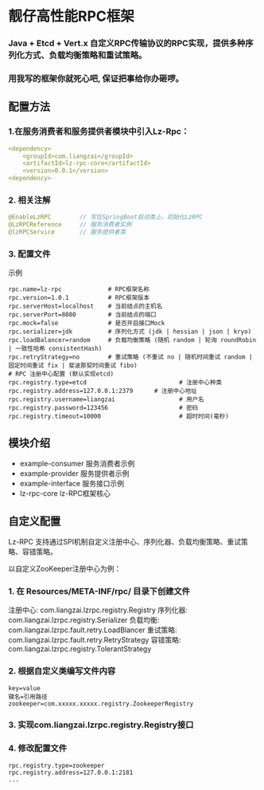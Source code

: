 # 靓仔高性能RPC框架

### Java + Etcd + Vert.x 自定义RPC传输协议的RPC实现，提供多种序列化方式、负载均衡策略和重试策略。

### 用我写的框架你就死心吧, 保证把事给你办砸啰。

## 配置方法
### 1.在服务消费者和服务提供者模块中引入Lz-Rpc：
```yaml
<dependency>
    <groupId>com.liangzai</groupId>
    <artifactId>lz-rpc-core</artifactId>
    <version>0.0.1</version>
<dependency>
```

### 2. 相关注解
```java
@EnableLzRPC        // 写在SpringBoot启动类上，初始化LzRPC
@LzRPCReference     // 服务消费者实例
@lzRPCService       // 服务提供者类
```

### 3. 配置文件
示例
```properties
rpc.name=lz-rpc             # RPC框架名称
rpc.version=1.0.1           # RPC框架版本
rpc.serverHost=localhost    # 当前结点的主机名
rpc.serverPort=8080         # 当前结点的端口
rpc.mock=false              # 是否开启接口Mock
rpc.serializer=jdk          # 序列化方式 (jdk | hessian | json | kryo)
rpc.loadBalancer=random     # 负载均衡策略 (随机 random | 轮询 roundRobin | 一致性哈希 consistentHash)
rpc.retryStrategy=no        # 重试策略 (不重试 no | 随机时间重试 random | 固定时间重试 fix | 斐波那契时间重试 fibo)
# RPC 注册中心配置 (默认实现etcd)
rpc.registry.type=etcd                          # 注册中心种类
rpc.registry.address=127.0.0.1:2379      # 注册中心地址
rpc.registry.username=liangzai                  # 用户名
rpc.registry.password=123456                    # 密码
rpc.registry.timeout=10000                      # 超时时间(毫秒)
```

## 模块介绍
* example-consumer    服务消费者示例
* example-provider    服务提供者示例
* example-interface   服务接口示例
* lz-rpc-core         lz-RPC框架核心

## 自定义配置
Lz-RPC 支持通过SPI机制自定义注册中心、序列化器、负载均衡策略、重试策略、容错策略。


以自定义ZooKeeper注册中心为例：
### 1. 在 Resources/META-INF/rpc/ 目录下创建文件
注册中心: com.liangzai.lzrpc.registry.Registry
序列化器: com.liangzai.lzrpc.registry.Serializer
负载均衡: com.liangzai.lzrpc.fault.retry.LoadBlancer
重试策略: com.liangzai.lzrpc.fault.retry.RetryStrategy
容错策略: com.liangzai.lzrpc.registry.TolerantStrategy
### 2. 根据自定义类编写文件内容
```text
key=value
键名=引用路径
zookeeper=com.xxxxx.xxxxx.registry.ZookeeperRegistry
```
### 3. 实现com.liangzai.lzrpc.registry.Registry接口

### 4. 修改配置文件
```properties
rpc.registry.type=zookeeper
rpc.registry.address=127.0.0.1:2181
...                  
```